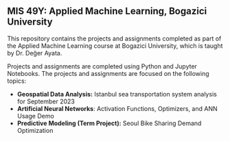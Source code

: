 
## MIS 49Y: Applied Machine Learning, Bogazici University

This repository contains the projects and assignments completed as part of the Applied Machine Learning course at Bogazici University, which is taught by Dr. Değer Ayata. 

Projects and assignments are completed using Python and Jupyter Notebooks. The projects and assignments are focused on the following topics:
- **Geospatial Data Analysis:**  Istanbul sea transportation system analysis for September 2023
- **Artificial Neural Networks**: Activation Functions, Optimizers, and ANN Usage Demo
- **Predictive Modeling (Term Project):** Seoul Bike Sharing Demand Optimization

